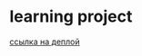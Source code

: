 # learning project

[ссылка на деплой](https://github.com/PetrIsatov/cyberPank/deployments/github-pages)